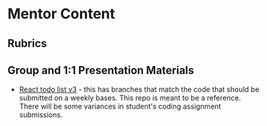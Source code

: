 # Mentor Content

## Rubrics

## Group and 1:1 Presentation Materials

- [React todo list v3](https://github.com/Code-the-Dream-School/react-todo-list-v3) - this has branches that match the code that should be submitted on a weekly bases. This repo is meant to be a reference. There will be some variances in student's coding assignment submissions.
